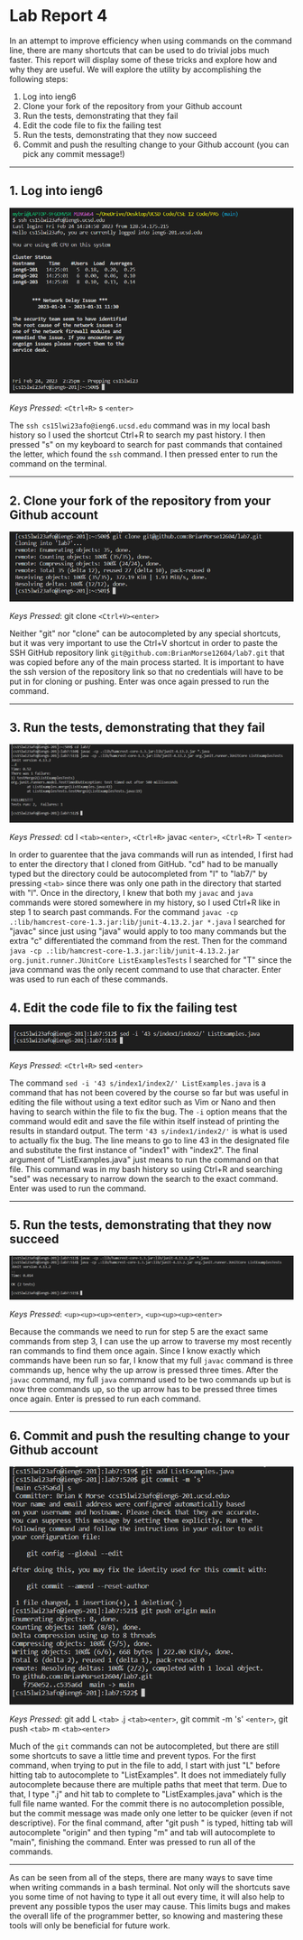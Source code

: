 # Lab Report 4

In an attempt to improve efficiency when using commands on the command line, there are many shortcuts that can be used to do trivial jobs much faster. This report will display some of these tricks and explore how and why they are useful. We will explore the utility by accomplishing the following steps:
1. Log into ieng6
2. Clone your fork of the repository from your Github account
3. Run the tests, demonstrating that they fail
4. Edit the code file to fix the failing test
5. Run the tests, demonstrating that they now succeed
6. Commit and push the resulting change to your Github account (you can pick any commit message!)

---

## 1. Log into ieng6

![Log into ieng6](Screenshot_20230224_022521.png)

*Keys Pressed*: `<Ctrl+R>` s `<enter>`

The `ssh cs15lwi23afo@ieng6.ucsd.edu` command was in my local bash history so I used the shortcut Ctrl+R to search my past history. I then pressed "s" on my keyboard to search for past commands that contained the letter, which found the `ssh` command. I then pressed enter to run the command on the terminal.

---

## 2. Clone your fork of the repository from your Github account

![Clone git repo](Screenshot_20230224_023639.png)

*Keys Pressed*: git clone `<Ctrl+V><enter>`

Neither "git" nor "clone" can be autocompleted by any special shortcuts, but it was very important to use the Ctrl+V shortcut in order to paste the SSH GitHub repository link `git@github.com:BrianMorse12604/lab7.git` that was copied before any of the main process started. It is important to have the ssh version of the repository link so that no credentials will have to be put in for cloning or pushing. Enter was once again pressed to run the command.

---

## 3. Run the tests, demonstrating that they fail

![Run failing tests](Screenshot_20230224_024745.png)

*Keys Pressed*: cd l `<tab><enter>`, `<Ctrl+R>` javac `<enter>`, `<Ctrl+R>` T `<enter>`

In order to guarentee that the java commands will run as intended, I first had to enter the directory that I cloned from GitHub. "cd" had to be manually typed but the directory could be autocompleted from "l" to "lab7/" by pressing `<tab>` since there was only one path in the directory that started with "l". Once in the directory, I knew that both my `javac` and `java` commands were stored somewhere in my history, so I used Ctrl+R like in step 1 to search past commands. For the command `javac -cp .:lib/hamcrest-core-1.3.jar:lib/junit-4.13.2.jar *.java` I searched for "javac" since just using "java" would apply to too many commands but the extra "c" differentiated the command from the rest. Then for the command `java -cp .:lib/hamcrest-core-1.3.jar:lib/junit-4.13.2.jar org.junit.runner.JUnitCore ListExamplesTests` I searched for "T" since the java command was the only recent command to use that character. Enter was used to run each of these commands.

## 4. Edit the code file to fix the failing test

![Edit the code file](Screenshot_20230224_030037.png)

*Keys Pressed*: `<Ctrl+R>` sed `<enter>`

The command `sed -i '43 s/index1/index2/' ListExamples.java` is a command that has not been covered by the course so far but was useful in editing the file without using a text editor such as Vim or Nano and then having to search within the file to fix the bug. The `-i` option means that the command would edit and save the file within itself instead of printing the results in standard output. The term `'43 s/index1/index2/'` is what is used to actually fix the bug. The line means to go to line 43 in the designated file and substitute the first instance of "index1" with "index2". The final argument of "ListExamples.java" just means to run the command on that file. This command was in my bash history so using Ctrl+R and searching "sed" was necessary to narrow down the search to the exact command. Enter was used to run the command.

---

## 5. Run the tests, demonstrating that they now succeed

![Run passing tests](Screenshot_20230224_031515.png)

*Keys Pressed*: `<up><up><up><enter>`, `<up><up><up><enter>`

Because the commands we need to run for step 5 are the exact same commands from step 3, I can use the up arrow to traverse my most recently ran commands to find them once again. Since I know exactly which commands have been run so far, I know that my full `javac` command is three commands up, hence why the up arrow is pressed three times. After the `javac` command, my full `java` command used to be two commands up but is now three commands up, so the up arrow has to be pressed three times once again. Enter is pressed to run each command.

---

## 6. Commit and push the resulting change to your Github account

![Commit and Push](Screenshot_20230224_031902.png)

*Keys Pressed*: git add L `<tab>` .j `<tab><enter>`, git commit -m 's' `<enter>`, git push `<tab>` m `<tab><enter>`

Much of the `git` commands can not be autocompleted, but there are still some shortcuts to save a little time and prevent typos. For the first command, when trying to put in the file to add, I start with just "L" before hitting tab to autocomplete to "ListExamples". It does not immediately fully autocomplete because there are multiple paths that meet that term. Due to that, I type ".j" and hit tab to complete to "ListExamples.java" which is the full file name wanted. For the commit there is no autocompletion possible, but the commit message was made only one letter to be quicker (even if not descriptive). For the final command, after "git push " is typed, hitting tab will autocomplete "origin" and then typing "m" and tab will autocomplete to "main", finishing the command. Enter was pressed to run all of the commands.

---

As can be seen from all of the steps, there are many ways to save time when writing commands in a bash terminal. Not only will the shortcuts save you some time of not having to type it all out every time, it will also help to prevent any possible typos the user may cause. This limits bugs and makes the overall life of the programmer better, so knowing and mastering these tools will only be beneficial for future work.
